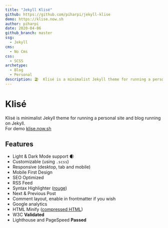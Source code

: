 ```yaml
---
title: "Jekyll Klisé"
github: https://github.com/piharpi/jekyll-klise
demo: https://klise.now.sh 
author: piharpi
date: 2020-04-06
github_branch: master
ssg:
  - Jekyll
cms:
  - No Cms
css:
  - SCSS
archetype:
  - Blog
  - Personal
description: 🏖  Klisé is a minimalist Jekyll theme for running a personal site or blog, light & dark mode support.
---
```


# Klisé

Klisé is minimalist Jekyll theme for running a personal site and blog running on Jekyll.<br>
For demo <a href="https://klise.now.sh" target="_blank">klise.now.sh</a>

## Features

- Light & Dark Mode support :waxing_crescent_moon:
- Customizable (using `.scss`)
- Responsive (desktop, tab and mobile)
- Mobile First Design
- SEO Optimized
- RSS Feed
- Syntax Highlighter ([rouge](https://github.com/rouge-ruby/rouge))
- Next & Previous Post
- Comment layout, enable in frontmatter if you wish
- Google analytics
- HTML Minify ([compressed HTML](https://github.com/penibelst/jekyll-compress-html))
- W3C **Validated**
- Lighthouse and PageSpeed **Passed**
